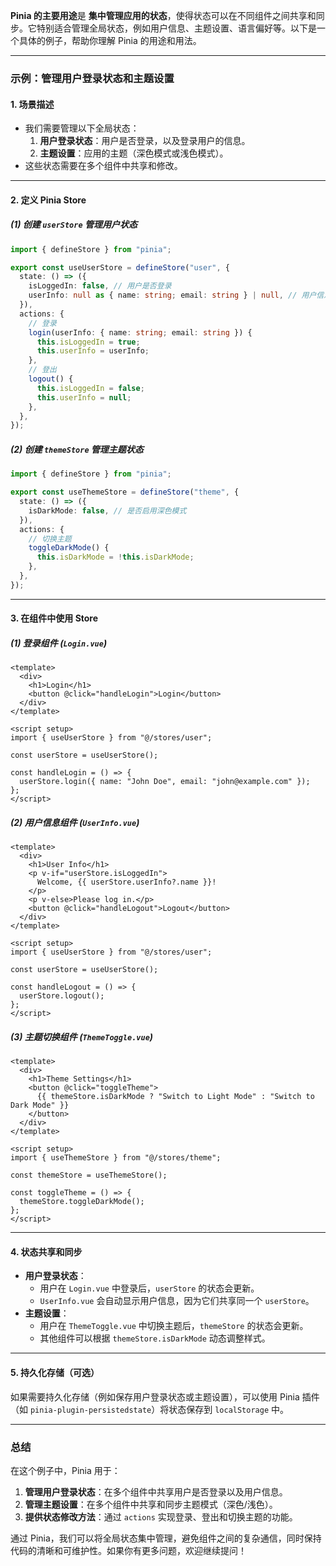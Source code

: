 **Pinia 的主要用途**是 **集中管理应用的状态**，使得状态可以在不同组件之间共享和同步。它特别适合管理全局状态，例如用户信息、主题设置、语言偏好等。以下是一个具体的例子，帮助你理解 Pinia 的用途和用法。

---

### 示例：管理用户登录状态和主题设置

#### 1. **场景描述**
   - 我们需要管理以下全局状态：
     1. **用户登录状态**：用户是否登录，以及登录用户的信息。
     2. **主题设置**：应用的主题（深色模式或浅色模式）。
   - 这些状态需要在多个组件中共享和修改。

---

#### 2. **定义 Pinia Store**

##### (1) 创建 `userStore` 管理用户状态
```typescript
import { defineStore } from "pinia";

export const useUserStore = defineStore("user", {
  state: () => ({
    isLoggedIn: false, // 用户是否登录
    userInfo: null as { name: string; email: string } | null, // 用户信息
  }),
  actions: {
    // 登录
    login(userInfo: { name: string; email: string }) {
      this.isLoggedIn = true;
      this.userInfo = userInfo;
    },
    // 登出
    logout() {
      this.isLoggedIn = false;
      this.userInfo = null;
    },
  },
});
```

##### (2) 创建 `themeStore` 管理主题状态
```typescript
import { defineStore } from "pinia";

export const useThemeStore = defineStore("theme", {
  state: () => ({
    isDarkMode: false, // 是否启用深色模式
  }),
  actions: {
    // 切换主题
    toggleDarkMode() {
      this.isDarkMode = !this.isDarkMode;
    },
  },
});
```

---

#### 3. **在组件中使用 Store**

##### (1) 登录组件 (`Login.vue`)
```vue
<template>
  <div>
    <h1>Login</h1>
    <button @click="handleLogin">Login</button>
  </div>
</template>

<script setup>
import { useUserStore } from "@/stores/user";

const userStore = useUserStore();

const handleLogin = () => {
  userStore.login({ name: "John Doe", email: "john@example.com" });
};
</script>
```

##### (2) 用户信息组件 (`UserInfo.vue`)
```vue
<template>
  <div>
    <h1>User Info</h1>
    <p v-if="userStore.isLoggedIn">
      Welcome, {{ userStore.userInfo?.name }}!
    </p>
    <p v-else>Please log in.</p>
    <button @click="handleLogout">Logout</button>
  </div>
</template>

<script setup>
import { useUserStore } from "@/stores/user";

const userStore = useUserStore();

const handleLogout = () => {
  userStore.logout();
};
</script>
```

##### (3) 主题切换组件 (`ThemeToggle.vue`)
```vue
<template>
  <div>
    <h1>Theme Settings</h1>
    <button @click="toggleTheme">
      {{ themeStore.isDarkMode ? "Switch to Light Mode" : "Switch to Dark Mode" }}
    </button>
  </div>
</template>

<script setup>
import { useThemeStore } from "@/stores/theme";

const themeStore = useThemeStore();

const toggleTheme = () => {
  themeStore.toggleDarkMode();
};
</script>
```

---

#### 4. **状态共享和同步**
- **用户登录状态**：
  - 用户在 `Login.vue` 中登录后，`userStore` 的状态会更新。
  - `UserInfo.vue` 会自动显示用户信息，因为它们共享同一个 `userStore`。
- **主题设置**：
  - 用户在 `ThemeToggle.vue` 中切换主题后，`themeStore` 的状态会更新。
  - 其他组件可以根据 `themeStore.isDarkMode` 动态调整样式。

---

#### 5. **持久化存储（可选）**
如果需要持久化存储（例如保存用户登录状态或主题设置），可以使用 Pinia 插件（如 `pinia-plugin-persistedstate`）将状态保存到 `localStorage` 中。

---

### 总结

在这个例子中，Pinia 用于：
1. **管理用户登录状态**：在多个组件中共享用户是否登录以及用户信息。
2. **管理主题设置**：在多个组件中共享和同步主题模式（深色/浅色）。
3. **提供状态修改方法**：通过 `actions` 实现登录、登出和切换主题的功能。

通过 Pinia，我们可以将全局状态集中管理，避免组件之间的复杂通信，同时保持代码的清晰和可维护性。如果你有更多问题，欢迎继续提问！